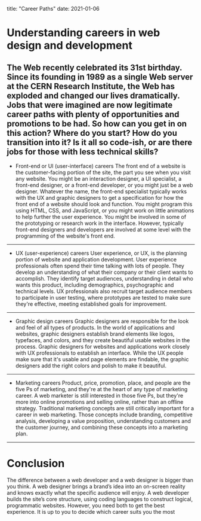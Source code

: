 title: "Career Paths"
date: 2021-01-06

# Understanding careers in web design and development

The Web recently celebrated its 31st birthday. Since its founding in 1989 as a single Web server at the CERN Research Institute, the Web has exploded and changed our lives dramatically. Jobs that were imagined are now legitimate career paths with plenty of opportunities and promotions to be had. So how can you get in on this action? Where do you start? How do you transition into it? Is it all so code-ish, or are there jobs for those with less technical skills?
---
- Front-end or UI (user-interface) careers
The front end of a website is the customer-facing portion of the site, the part you see when you visit any website. You might be an interaction designer, a UI specialist, a front-end designer, or a front-end developer, or you might just be a web designer. Whatever the name, the front-end specialist typically works with the UX and graphic designers to get a specification for how the front end of a website should look and function. You might program this using HTML, CSS, and JavaScript, or you might work on little animations to help further the user experience. You might be involved in some of the prototyping or research work in the interface. However, typically front-end designers and developers are involved at some level with the programming of the website's front end.
---
- UX (user-experience) careers
User experience, or UX, is the planning portion of website and application development. User experience professionals often spend their time talking with lots of people. They develop an understanding of what their company or their client wants to accomplish. They identify target audiences, understanding in detail who wants this product, including demographics, psychographic and technical levels. UX professionals also recruit target audience members to participate in user testing, where prototypes are tested to make sure they're effective, meeting established goals for improvement.
---
- Graphic design careers
Graphic designers are responsible for the look and feel of all types of products. In the world of applications and websites, graphic designers establish brand elements like logos, typefaces, and colors, and they create beautiful usable websites in the process. Graphic designers for websites and applications work closely with UX professionals to establish an interface. While the UX people make sure that it's usable and page elements are findable, the graphic designers add the right colors and polish to make it beautiful.
---
- Marketing careers
Product, price, promotion, place, and people are the five Ps of marketing, and they're at the heart of any type of marketing career. A web marketer is still interested in those five Ps, but they're more into online promotions and selling online, rather than an offline strategy. Traditional marketing concepts are still critically important for a career in web marketing. Those concepts include branding, competitive analysis, developing a value proposition, understanding customers and the customer journey, and combining these concepts into a marketing plan.
---
# Conclusion

The difference between a web developer and a web designer is bigger than you think. A web designer brings a brand’s idea into an on-screen reality and knows exactly what the specific audience will enjoy. A web developer builds the site’s core structure, using coding languages to construct logical, programmatic websites. However, you need both to get the best experience. It is up to you to decide which career suits you the most
